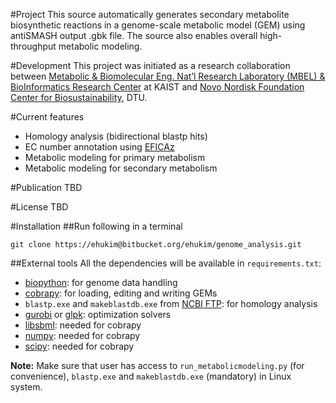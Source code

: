 #Project
This source automatically generates secondary metabolite biosynthetic reactions in a genome-scale metabolic model (GEM) using antiSMASH output .gbk file. The source also enables overall high-throughput metabolic modeling.

#Development
This project was initiated as a research collaboration between [Metabolic & Biomolecular Eng. Nat’l Research Laboratory (MBEL) & BioInformatics Research Center](http://mbel.kaist.ac.kr/) at KAIST and [Novo Nordisk Foundation Center for Biosustainability](http://www.biosustain.dtu.dk/english), DTU.

#Current features
* Homology analysis (bidirectional blastp hits)
* EC number annotation using [EFICAz](http://cssb.biology.gatech.edu/skolnick/webservice/EFICAz2/index.html)
* Metabolic modeling for primary metabolism
* Metabolic modeling for secondary metabolism

#Publication
TBD

#License
TBD

#Installation
##Run following in a terminal
```
git clone https://ehukim@bitbucket.org/ehukim/genome_analysis.git
```

##External tools
All the dependencies will be available in `requirements.txt`:
- [biopython](http://biopython.org/): for genome data handling
- [cobrapy](https://github.com/opencobra/cobrapy): for loading, editing and writing GEMs
- `blastp.exe` and `makeblastdb.exe` from [NCBI FTP](ftp://ftp.ncbi.nlm.nih.gov/blast/executables/blast+/2.2.28/): for homology analysis
- [gurobi](http://www.gurobi.com/) or [glpk](https://www.gnu.org/software/glpk/): optimization solvers
- [libsbml](http://sbml.org/Main_Page): needed for cobrapy
- [numpy](http://www.numpy.org/): needed for cobrapy
- [scipy](http://scipy.org/): needed for cobrapy

**Note:** Make sure that user has access to `run_metabolicmodeling.py` (for convenience), `blastp.exe` and `makeblastdb.exe` (mandatory) in Linux system.

